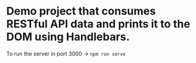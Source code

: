 # Demo project that consumes RESTful API data and prints it to the DOM using Handlebars.

To run the server in port 3000 -> `npm run serve`
